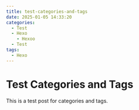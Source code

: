 ```yaml
---
title: test-categories-and-tags
date: 2025-01-05 14:33:20
categories:
  - Test
  - Hexo
    - Hexoo
  - Test
tags:
  - Hexo
---
```


# Test Categories and Tags
This is a test post for categories and tags.
